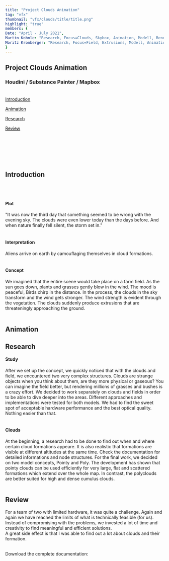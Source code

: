 ```yaml
---
title: "Project Clouds Animation"
tag: "vfx"
thumbnail: "vfx/clouds/title/title.png"
highlight: "true"
members: {
Date: "April - July 2021",        
Martin Kohnle: "Research, Focus=Clouds, Skybox, Animation, Modell, Rendering",
Moritz Kronberger: "Research, Focus=Field, Extrusions, Modell, Animation"
}
---
```



## Project Clouds Animation

### Houdini / Substance Painter / Mapbox  <br /> <br />

[Introduction](#introduction)

[Animation](#animation)

[Research](#research)

[Review](#review)



<br /> <br />

<image-loader height="overview_image_400" image="vfx/clouds/title"></image-loader>
<br /> <br />

## Introduction 
<team :members="members"></team><br /> <br />

#### Plot
"It was now the third day that something seemed to be wrong with the evening sky. The clouds were even lower today than the days before. And when nature finally fell silent, the storm set in."
<br /> <br />

#### Interpretation

Aliens arrive on earth by camouflaging themselves in cloud formations.
<br /> <br />

#### Concept

We imagined that the entire scene would take place on a farm field. As the sun goes down, plants and grasses gently blow in the wind. The mood is peaceful, Birds chirp in the distance. In the process, the clouds in the sky transform and the wind gets stronger. The wind strength is evident through the vegetation. The clouds suddenly produce extrusions that are threateningly approaching the ground.
<br /> <br />

## Animation 
<youtube-loader link="https://www.youtube.com/embed/bUjEX9_8Q0c"></youtube-loader>


## Research
#### Study

After we set up the concept, we quickly noticed that with the clouds and field, we encountered two very complex structures. Clouds are strange objects when you think about them, are they more physical or gaseous? You can imagine the field better, but rendering millions of grasses and bushes is a crazy effort. We decided to work separately on clouds and fields in order to be able to dive deeper into the areas. Different approaches and implementations were tested for both models. We had to find the sweet spot of acceptable hardware performance and the best optical quality. Nothing easier than that. <br /> <br />

#### Clouds

At the beginning, a research had to be done to find out when and where certain cloud formations appeare. It is also realistic that formations are visible at different altitudes at the same time.
Check the documentation for detailed informations and node structures. For the final work, we decided on two model concepts, Pointy and Poly. The development has shown that pointy clouds can be used efficiently for very large, flat and scattered formations which extend over the whole map. In contrast, the polyclouds are better suited for high and dense cumulus clouds.
<br /> <br />

<image-loader height="overview_image_200" image="vfx/clouds/poly"></image-loader>

## Review

For a team of two with limited hardware, it was quite a challenge. Again and again we have reached the limits of what is technically feasible (for us). Instead of compromising with the problems, we invested a lot of time and creativity to find meaningful and efficient solutions. <br />
A great side effect is that I was able to find out a lot about clouds and their formation.
<br /> <br />

Download the complete documentation:
<pdf-loader doc="docs/clouds.pdf"></pdf-loader>
